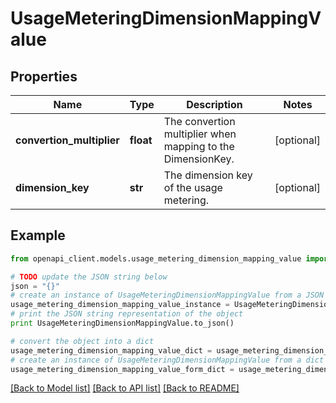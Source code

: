 # UsageMeteringDimensionMappingValue


## Properties
Name | Type | Description | Notes
------------ | ------------- | ------------- | -------------
**convertion_multiplier** | **float** | The convertion multiplier when mapping to the DimensionKey. | [optional] 
**dimension_key** | **str** | The dimension key of the usage metering. | [optional] 

## Example

```python
from openapi_client.models.usage_metering_dimension_mapping_value import UsageMeteringDimensionMappingValue

# TODO update the JSON string below
json = "{}"
# create an instance of UsageMeteringDimensionMappingValue from a JSON string
usage_metering_dimension_mapping_value_instance = UsageMeteringDimensionMappingValue.from_json(json)
# print the JSON string representation of the object
print UsageMeteringDimensionMappingValue.to_json()

# convert the object into a dict
usage_metering_dimension_mapping_value_dict = usage_metering_dimension_mapping_value_instance.to_dict()
# create an instance of UsageMeteringDimensionMappingValue from a dict
usage_metering_dimension_mapping_value_form_dict = usage_metering_dimension_mapping_value.from_dict(usage_metering_dimension_mapping_value_dict)
```
[[Back to Model list]](../README.md#documentation-for-models) [[Back to API list]](../README.md#documentation-for-api-endpoints) [[Back to README]](../README.md)


